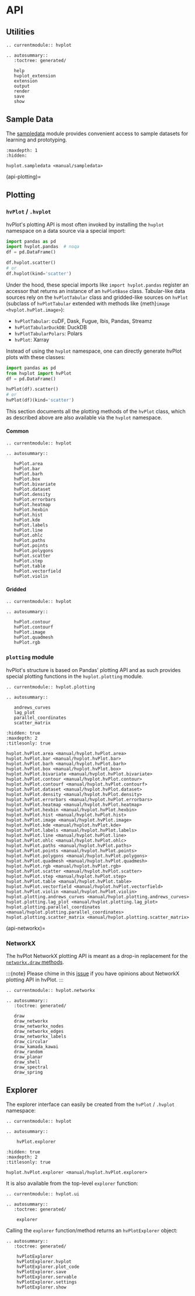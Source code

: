 # API

## Utilities

```{eval-rst}
.. currentmodule:: hvplot

.. autosummary::
   :toctree: generated/

   help
   hvplot_extension
   extension
   output
   render
   save
   show
```

## Sample Data

The [sampledata](manual/sampledata.md) module provides convenient access to sample datasets for learning and prototyping.

```{toctree}
:maxdepth: 1
:hidden:

hvplot.sampledata <manual/sampledata>
```

(api-plotting)=
## Plotting

### `hvPlot` / `.hvplot`

hvPlot's plotting API is most often invoked by installing the `hvplot` namespace on a data source via a special import:

```python
import pandas as pd
import hvplot.pandas  # noqa
df = pd.DataFrame()

df.hvplot.scatter()
# or
df.hvplot(kind='scatter')
```

Under the hood, these special imports like `import hvplot.pandas` register an accessor that returns an instance of an `hvPlotBase` class. Tabular-like data sources rely on the `hvPlotTabular` class and gridded-like sources on `hvPlot` (subclass of `hvPlotTabular` extended with methods like {meth}`image  <hvplot.hvPlot.image>`):

- `hvPlotTabular`: cuDF, Dask, Fugue, Ibis, Pandas, Streamz
- `hvPlotTabularDuckDB`: DuckDB
- `hvPlotTabularPolars`: Polars
- `hvPlot`: Xarray

Instead of using the `hvplot` namespace, one can directly generate hvPlot plots with these classes:

```python
import pandas as pd
from hvplot import hvPlot
df = pd.DataFrame()

hvPlot(df).scatter()
# or
hvPlot(df)(kind='scatter')
```

This section documents all the plotting methods of the `hvPlot` class, which as described above are also available via the `hvplot` namespace.

#### Common

```{eval-rst}
.. currentmodule:: hvplot

.. autosummary::

   hvPlot.area
   hvPlot.bar
   hvPlot.barh
   hvPlot.box
   hvPlot.bivariate
   hvPlot.dataset
   hvPlot.density
   hvPlot.errorbars
   hvPlot.heatmap
   hvPlot.hexbin
   hvPlot.hist
   hvPlot.kde
   hvPlot.labels
   hvPlot.line
   hvPlot.ohlc
   hvPlot.paths
   hvPlot.points
   hvPlot.polygons
   hvPlot.scatter
   hvPlot.step
   hvPlot.table
   hvPlot.vectorfield
   hvPlot.violin
```

#### Gridded

```{eval-rst}
.. currentmodule:: hvplot

.. autosummary::

   hvPlot.contour
   hvPlot.contourf
   hvPlot.image
   hvPlot.quadmesh
   hvPlot.rgb
```

### `plotting` module

hvPlot's structure is based on Pandas' plotting API and as such provides special plotting functions in the `hvplot.plotting` module.

```{eval-rst}
.. currentmodule:: hvplot.plotting

.. autosummary::

   andrews_curves
   lag_plot
   parallel_coordinates
   scatter_matrix
```

```{toctree}
:hidden: true
:maxdepth: 2
:titlesonly: true

hvplot.hvPlot.area <manual/hvplot.hvPlot.area>
hvplot.hvPlot.bar <manual/hvplot.hvPlot.bar>
hvplot.hvPlot.barh <manual/hvplot.hvPlot.barh>
hvplot.hvPlot.box <manual/hvplot.hvPlot.box>
hvplot.hvPlot.bivariate <manual/hvplot.hvPlot.bivariate>
hvplot.hvPlot.contour <manual/hvplot.hvPlot.contour>
hvplot.hvPlot.contourf <manual/hvplot.hvPlot.contourf>
hvplot.hvPlot.dataset <manual/hvplot.hvPlot.dataset>
hvplot.hvPlot.density <manual/hvplot.hvPlot.density>
hvplot.hvPlot.errorbars <manual/hvplot.hvPlot.errorbars>
hvplot.hvPlot.heatmap <manual/hvplot.hvPlot.heatmap>
hvplot.hvPlot.hexbin <manual/hvplot.hvPlot.hexbin>
hvplot.hvPlot.hist <manual/hvplot.hvPlot.hist>
hvplot.hvPlot.image <manual/hvplot.hvPlot.image>
hvplot.hvPlot.kde <manual/hvplot.hvPlot.kde>
hvplot.hvPlot.labels <manual/hvplot.hvPlot.labels>
hvplot.hvPlot.line <manual/hvplot.hvPlot.line>
hvplot.hvPlot.ohlc <manual/hvplot.hvPlot.ohlc>
hvplot.hvPlot.paths <manual/hvplot.hvPlot.paths>
hvplot.hvPlot.points <manual/hvplot.hvPlot.points>
hvplot.hvPlot.polygons <manual/hvplot.hvPlot.polygons>
hvplot.hvPlot.quadmesh <manual/hvplot.hvPlot.quadmesh>
hvplot.hvPlot.rgb <manual/hvplot.hvPlot.rgb>
hvplot.hvPlot.scatter <manual/hvplot.hvPlot.scatter>
hvplot.hvPlot.step <manual/hvplot.hvPlot.step>
hvplot.hvPlot.table <manual/hvplot.hvPlot.table>
hvplot.hvPlot.vectorfield <manual/hvplot.hvPlot.vectorfield>
hvplot.hvPlot.violin <manual/hvplot.hvPlot.violin>
hvplot.plotting.andrews_curves <manual/hvplot.plotting.andrews_curves>
hvplot.plotting.lag_plot <manual/hvplot.plotting.lag_plot>
hvplot.plotting.parallel_coordinates <manual/hvplot.plotting.parallel_coordinates>
hvplot.plotting.scatter_matrix <manual/hvplot.plotting.scatter_matrix>
```

(api-networkx)=
### NetworkX

The hvPlot NetworkX plotting API is meant as a drop-in replacement for the [`networkx.draw` methods](https://networkx.org/documentation/stable/reference/drawing.html).

:::{note}
Please chime in this [issue](https://github.com/holoviz/hvplot/issues/487) if you have opinions about NetworkX plotting API in hvPlot.
:::

```{eval-rst}
.. currentmodule:: hvplot.networkx

.. autosummary::
   :toctree: generated/

   draw
   draw_networkx
   draw_networkx_nodes
   draw_networkx_edges
   draw_networkx_labels
   draw_circular
   draw_kamada_kawai
   draw_random
   draw_planar
   draw_shell
   draw_spectral
   draw_spring
```

## Explorer

The explorer interface can easily be created from the `hvPlot` / `.hvplot` namespace:

```{eval-rst}
.. currentmodule:: hvplot

.. autosummary::

    hvPlot.explorer
```

```{toctree}
:hidden: true
:maxdepth: 2
:titlesonly: true

hvplot.hvPlot.explorer <manual/hvplot.hvPlot.explorer>
```

It is also available from the top-level `explorer` function:

```{eval-rst}
.. currentmodule:: hvplot.ui

.. autosummary::
   :toctree: generated/

    explorer
```

Calling the `explorer` function/method returns an `hvPlotExplorer` object:

```{eval-rst}
.. autosummary::
   :toctree: generated/

    hvPlotExplorer
    hvPlotExplorer.hvplot
    hvPlotExplorer.plot_code
    hvPlotExplorer.save
    hvPlotExplorer.servable
    hvPlotExplorer.settings
    hvPlotExplorer.show
```
